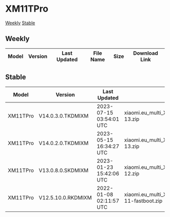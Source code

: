 # XM11TPro
[Weekly](#Weekly)  [Stable](#Stable)
## Weekly
| Model | Version | Last Updated | File Name | Size | Download Link |
| ---- | ---- | ---- | ---- | ---- | ---- |
## Stable
| Model | Version | Last Updated | File Name | Size | Download Link |
| ---- | ---- | ---- | ---- | ---- | ---- |
| XM11TPro | V14.0.3.0.TKDMIXM | 2023-07-15 03:54:01 UTC | xiaomi.eu_multi_XM11TPro_V14.0.3.0.TKDMIXM_v14-13.zip | 4.9 GB | [SourceForge](https://sourceforge.net/projects/xiaomi-eu-multilang-miui-roms/files/xiaomi.eu/MIUI-STABLE-RELEASES/MIUIv14/xiaomi.eu_multi_XM11TPro_V14.0.3.0.TKDMIXM_v14-13.zip/download) |
| XM11TPro | V14.0.2.0.TKDMIXM | 2023-05-15 16:34:27 UTC | xiaomi.eu_multi_XM11TPro_V14.0.2.0.TKDMIXM_v14-13.zip | 4.9 GB | [SourceForge](https://sourceforge.net/projects/xiaomi-eu-multilang-miui-roms/files/xiaomi.eu/MIUI-STABLE-RELEASES/MIUIv14/xiaomi.eu_multi_XM11TPro_V14.0.2.0.TKDMIXM_v14-13.zip/download) |
| XM11TPro | V13.0.8.0.SKDMIXM | 2023-01-23 15:42:06 UTC | xiaomi.eu_multi_XM11TPro_V13.0.8.0.SKDMIXM_v13-12.zip | 4.5 GB | [SourceForge](https://sourceforge.net/projects/xiaomi-eu-multilang-miui-roms/files/xiaomi.eu/MIUI-STABLE-RELEASES/MIUIv13/xiaomi.eu_multi_XM11TPro_V13.0.8.0.SKDMIXM_v13-12.zip/download) |
| XM11TPro | V12.5.10.0.RKDMIXM | 2022-01-08 02:11:57 UTC | xiaomi.eu_multi_XM11TPro_V12.5.10.0.RKDMIXM_v12-11-fastboot.zip | 4.0 GB | [SourceForge](https://sourceforge.net/projects/xiaomi-eu-multilang-miui-roms/files/xiaomi.eu/MIUI-STABLE-RELEASES/MIUIv12/xiaomi.eu_multi_XM11TPro_V12.5.10.0.RKDMIXM_v12-11-fastboot.zip/download) |

